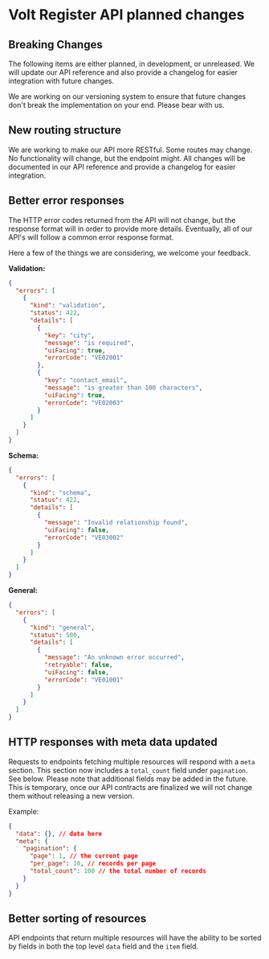# Volt Register API planned changes

## Breaking Changes

The following items are either planned, in development, or unreleased. We will update our API reference and also provide a changelog for easier integration with future changes.

We are working on our versioning system to ensure that future changes don't break the implementation on your end. Please bear with us.

## New routing structure

We are working to make our API more RESTful. Some routes may change. No functionality will change, but the endpoint might. All changes will be documented in our API reference and provide a changelog for easier integration.

## Better error responses

The HTTP error codes returned from the API will not change, but the response format will in order to provide more details. Eventually, all of our API's will follow a common error response format.

Here a few of the things we are considering, we welcome your feedback.

**Validation:**
```json
{
  "errors": [
    {
      "kind": "validation",
      "status": 422,
      "details": [
        {
          "key": "city",
          "message": "is required",
          "uiFacing": true,
          "errorCode": "VE02001"
        },
        {
          "key": "contact_email",
          "message": "is greater than 100 characters",
          "uiFacing": true,
          "errorCode": "VE02003"
        }
      ]
    }
  ]
}
```

**Schema:**
```json
{
  "errors": [
    {
      "kind": "schema",
      "status": 422,
      "details": [
        {
          "message": "Invalid relationship found",
          "uiFacing": false,
          "errorCode": "VE03002"
        }
      ]
    }
  ]
}
```

**General:**
```json
{
  "errors": [
    {
      "kind": "general",
      "status": 500,
      "details": [
        {
          "message": "An unknown error occurred",
          "retryable": false,
          "uiFacing": false,
          "errorCode": "VE01001"
        }
      ]
    }
  ]
}
```

## HTTP responses with meta data updated

Requests to endpoints fetching multiple resources will respond with a `meta` section. This section now includes a `total_count` field under `pagination`. See below. Please note that additional fields may be added in the future. This is temporary, once our API contracts are finalized we will not change them without releasing a new version. 

Example:

```json
{
  "data": {}, // data here
  "meta": {
    "pagination": {
      "page": 1, // the current page
      "per_page": 10, // records per page
      "total_count": 100 // the total number of records
    }
  }
}
```

## Better sorting of resources

API endpoints that return multiple resources will have the ability to be sorted by fields in both the top level `data` field and the `item` field.
